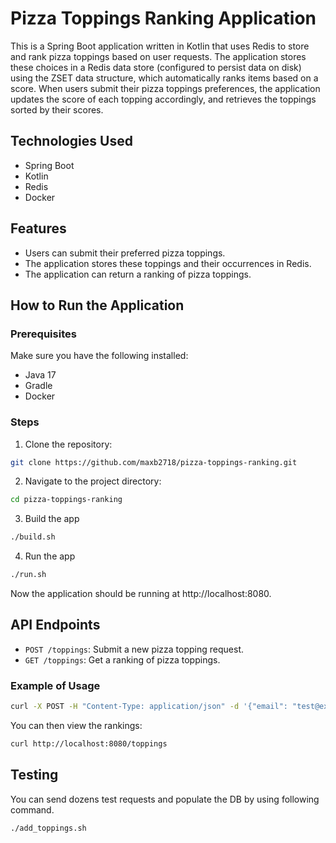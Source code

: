 # Pizza Toppings Ranking Application

This is a Spring Boot application written in Kotlin that uses Redis to store and rank pizza toppings based on user requests. The application stores these choices in a Redis data store (configured to persist data on disk) using the ZSET data structure, which automatically ranks items based on a score. When users submit their pizza toppings preferences, the application updates the score of each topping accordingly, and retrieves the toppings sorted by their scores.

## Technologies Used

- Spring Boot
- Kotlin
- Redis
- Docker

## Features

- Users can submit their preferred pizza toppings.
- The application stores these toppings and their occurrences in Redis.
- The application can return a ranking of pizza toppings.

## How to Run the Application

### Prerequisites

Make sure you have the following installed:

- Java 17
- Gradle
- Docker

### Steps

1. Clone the repository:

```bash
git clone https://github.com/maxb2718/pizza-toppings-ranking.git
```
2. Navigate to the project directory:

```bash
cd pizza-toppings-ranking
```

3. Build the app

```bash
./build.sh
```

4. Run the app

```bash
./run.sh
```
Now the application should be running at http://localhost:8080.

## API Endpoints
* `POST /toppings`: Submit a new pizza topping request.
* `GET /toppings`: Get a ranking of pizza toppings.

### Example of Usage
```bash
curl -X POST -H "Content-Type: application/json" -d '{"email": "test@example.com", "toppingsContent": "Pepperoni, Onions, Mushrooms"}' http://localhost:8080/toppings
```
You can then view the rankings:
```bash
curl http://localhost:8080/toppings
```

## Testing
You can send dozens test requests and populate the DB by using following command.
```bash
./add_toppings.sh
```